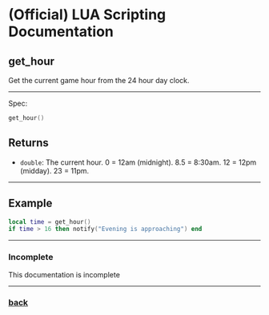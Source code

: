 
# (Official) LUA Scripting Documentation

## get_hour

Get the current game hour from the 24 hour day clock.

___

Spec:

```lua
get_hour()
```

## Returns

- `double`: The current hour. 0 = 12am (midnight). 8.5 = 8:30am. 12 = 12pm (midday). 23 = 11pm.

___

## Example

```lua
local time = get_hour()
if time > 16 then notify("Evening is approaching") end
```

___

### Incomplete

This documentation is incomplete

___

### [back](../getters)
